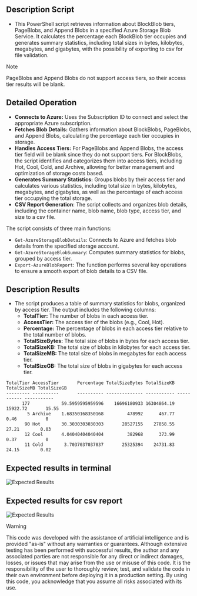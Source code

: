 ## Description Script

- This PowerShell script retrieves information about BlockBlob tiers, PageBlobs, and Append Blobs in a specified Azure Storage Blob Service. It calculates the percentage each BlockBlob tier occupies and generates summary statistics, including total sizes in bytes, kilobytes, megabytes, and gigabytes, with the possibility of exporting to csv for file validation. <br>

> [!NOTE]
> PageBlobs and Append Blobs do not support access tiers, so their access tier results will be blank.

## Detailed Operation

- **Connects to Azure:** Uses the Subscription ID to connect and select the appropriate Azure subscription. <br>
- **Fetches Blob Details:** Gathers information about BlockBlobs, PageBlobs, and Append Blobs, calculating the percentage each tier occupies in storage. <br>
- **Handles Access Tiers:**  For PageBlobs and Append Blobs, the access tier field will be blank since they do not support tiers. For BlockBlobs, the script identifies and categorizes them into access tiers, including Hot, Cool, Cold, and Archive, allowing for better management and optimization of storage costs based. <br>
- **Generates Summary Statistics:** Groups blobs by their access tier and calculates various statistics, including total size in bytes, kilobytes, megabytes, and gigabytes, as well as the percentage of each access tier occupying the total storage. <br>
- **CSV Report Generation**: The script collects and organizes blob details, including the container name, blob name, blob type, access tier, and size to a csv file. <br>

The script consists of three main functions: <br>
- `Get-AzureStorageBlobDetails`: Connects to Azure and fetches blob details from the specified storage account. <br>
- `Get-AzureStorageBlobSummary`: Computes summary statistics for blobs, grouped by access tier. <br>
- `Export-AzureBlobReport`: The function performs several key operations to ensure a smooth export of blob details to a CSV file. <br>


## Description Results

- The script produces a table of summary statistics for blobs, organized by access tier. The output includes the following columns: <br>
  - **TotalTier:** The number of blobs in each access tier. <br>
  - **AccessTier:** The access tier of the blobs (e.g., Cool, Hot). <br>
  - **Percentage:** The percentage of blobs in each access tier relative to the total number of blobs. <br>
  - **TotalSizeBytes:** The total size of blobs in bytes for each access tier. <br>
  - **TotalSizeKB:** The total size of blobs in kilobytes for each access tier. <br>
  - **TotalSizeMB:** The total size of blobs in megabytes for each access tier. <br>
  - **TotalSizeGB:** The total size of blobs in gigabytes for each access tier. <br>

```plaintext
TotalTier AccessTier       Percentage TotalSizeBytes TotalSizeKB TotalSizeMB TotalSizeGB
--------- ----------       ---------- -------------- ----------- ----------- -----------
      177            59.5959595959596    16696180933 16304864.19    15922.72       15.55
        5 Archive    1.68350168350168         478992      467.77        0.46           0
       90 Hot        30.3030303030303       28527155    27858.55       27.21        0.03
       12 Cool       4.04040404040404         382968      373.99        0.37           0
       11 Cold        3.7037037037037       25325394    24731.83       24.15        0.02
```

## Expected results in terminal
![Expected Results](https://github.com/user-attachments/assets/bf3b3cc0-7e84-4bc9-ac54-aa5016feaae2)

## Expected results for csv report
![Expected Results](https://github.com/user-attachments/assets/38ed0709-309a-43f1-b32a-9d0988f46d6c)

> [!WARNING]
> This code was developed with the assistance of artificial intelligence and is provided "as-is" without any warranties or guarantees. Although extensive testing has been performed with successful results, the author and any associated parties are not responsible for any direct or indirect damages, losses, or issues that may arise from the use or misuse of this code. It is the responsibility of the user to thoroughly review, test, and validate the code in their own environment before deploying it in a production setting. By using this code, you acknowledge that you assume all risks associated with its use.
